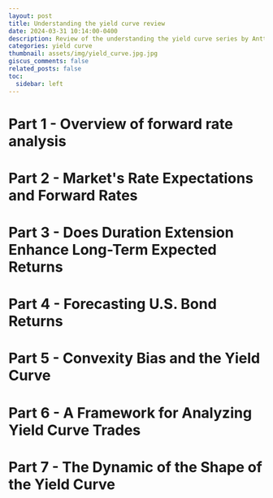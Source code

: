 ```yaml
---
layout: post
title: Understanding the yield curve review
date: 2024-03-31 10:14:00-0400
description: Review of the understanding the yield curve series by Antti Ilmanen
categories: yield curve
thumbnail: assets/img/yield_curve.jpg.jpg
giscus_comments: false
related_posts: false
toc:
  sidebar: left
---
```


# Part 1 - Overview of forward rate analysis

# Part 2 - Market's Rate Expectations and Forward Rates

# Part 3 - Does Duration Extension Enhance Long-Term Expected Returns

# Part 4 - Forecasting U.S. Bond Returns

# Part 5 - Convexity Bias and the Yield Curve

# Part 6 - A Framework for Analyzing Yield Curve Trades

# Part 7 - The Dynamic of the Shape of the Yield Curve